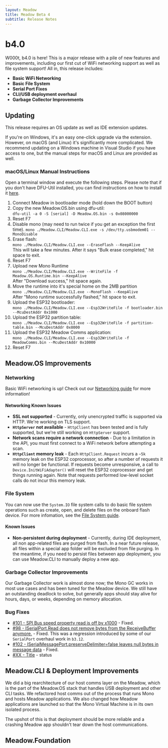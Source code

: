 ```yaml
---
layout: Meadow
title: Meadow Beta 4
subtitle: Release Notes
---
```



# b4.0

W000t, b4.0 is here! This is a major release with a pile of new features and improvements, including our first cut of WiFi networking support as well as file system support! All in, this release includes:

 * **Basic WiFi Networking**
 * **Basic File System**
 * **Serial Port Fixes**
 * **CLI/USB deployment overhaul**
 * **Garbage Collector Improvements**

## Updating

This release requires an OS update as well as IDE extension updates. 

If you're on Windows, it's an easy one-click upgrade via the extension. However, on macOS 
(and Linux) it's significantly more complicated. We recommend updating on a Windows machine in Visual 
Studio if you have access to one, but the manual steps for macOS and Linux are provided as well.

### macOS/Linux Manual Instructions

Open a terminal window and execute the following steps. Please note that if you don't have DFU-Util 
installed, you can find instructions on how to install it [here](/Meadow/Getting_Started/Deploying_Meadow/DFU/).

1. Connect Meadow in bootloader mode (hold down the BOOT button)
2. Copy the new Meadow.OS.bin using dfu-util:  
  `dfu-util -a 0 -S [serial] -D Meadow.OS.bin -s 0x08000000`  
3. Reset F7
4. Disable mono (may need to run twice if you get an exception the first time). 
  `mono ./Meadow.CLI/Meadow.CLI.exe -s /dev/tty.usbmodem01 --MonoDisable`
5. Erase flash:  
  `mono ./Meadow.CLI/Meadow.CLI.exe --EraseFlash --KeepAlive`  
   This will take a few minutes. After it says "Bulk erase completed," hit space to exit.
6. Reset F7
7. Upload new Mono Runtime  
  `mono ./Meadow.CLI/Meadow.CLI.exe --WriteFile -f Meadow.OS.Runtime.bin --KeepAlive`  
   After "Download success," hit space again.
8. Move the runtime into it's special home on the 2MB partition   
  `mono ./Meadow.CLI/Meadow.CLI.exe --MonoFlash --KeepAlive`  
   After "Mono runtime successfully flashed," hit space to exit.
9. Upload the ESP32 bootloader:  
  `mono ./Meadow.CLI/Meadow.CLI.exe --Esp32WriteFile -f bootloader.bin --McuDestAddr 0x1000` 
10. Upload the ESP32 partition table:  
  `mono ./Meadow.CLI/Meadow.CLI.exe --Esp32WriteFile -f partition-table.bin --McuDestAddr 0x8000`
11. Upload the ESP32 Meadow Comms application:  
  `mono ./Meadow.CLI/Meadow.CLI.exe --Esp32WriteFile -f MeadowComms.bin --McuDestAddr 0x10000`
12. Reset F7
 
## Meadow.OS Improvements

### Networking

Basic WiFi networking is up! Check out our [Networking guide](/Meadow/Meadow_Basics/Networking/) for more information!

#### Networking Known Issues

 * **SSL not supported** - Currently, only unencrypted traffic is supported via HTTP. We're working on TLS support.
 * **`HttpServer` not available** - `HttpClient` has been tested and is fully supported, but we're still working on `HttpServer` support.
 * **Network scans require a network connection** - Due to a limitation in the API, you must first connect to a WiFi network before attempting a scan.
 * **`HttpClient` memory leak** - Each `HttpClient.Request` incurs a `~5k` memory leak on the ESP32 coprocessor, so after a number of requests it will no longer be functional. If requests become unresponsive, a call to `Device.InitWiFiAdapter()` will reset the ESP32 coprocessor and get things running again. Note that requests performed low-level socket calls do not incur this memory leak.


### File System

You can now use the `System.IO` file system calls to do basic file system operations such as create, open, and delete files on the onboard
flash device. For more infomation, see the [File System guide](/Meadow/Meadow_Basics/File_System).

#### Known Issues

* **Non-persistent during deployment** - Currently, during IDE deployment, all non app-related files are purged from flash. In a near future release, all files within a special app folder will be excluded from file purging. In the meantime, if you need to persist files between app deployment, you can use Meadow.CLI to manually deploy a new app.


### Garbage Collector Improvements

Our Garbage Collector work is almost done now; the Mono GC works in most use cases and has been tuned for the Meadow device. We still have an outstanding 
deadlock to solve, but generally apps should stay alive for hours, days, or weeks, depending on memory allocation.

### Bug Fixes

* [#101 - SPI Bus speed property read is off by x1000](https://github.com/WildernessLabs/Meadow_Issues/issues/101) - Fixed.
* [#98 - ISerialPort.Read does not remove bytes from the ReceiveBuffer anymore.](https://github.com/WildernessLabs/Meadow_Issues/issues/98) - Fixed. This was a regression 
  introduced by some of our `SerialPort` overhaul work in `b3.12`.
* [#102 - ISerialMessagePort.preserveDelimiter=false leaves null bytes in message data](https://github.com/WildernessLabs/Meadow_Issues/issues/102) - Fixed. 
* [#XX - Title]() - status

## Meadow.CLI & Deployment Improvements

We did a big rearchitecture of our host comms layer on the Meadow, which is the part of the Meadow.OS 
stack that handles USB deployment and other CLI tasks. We refactored host comms out of the process that 
runs Mono and hosts Meadow applications. We also changed how Meadow applications are launched so that 
the Mono Virtual Machine is in its own isolated process.

The upshot of this is that deployment should be more reliable and a crashing Meadow app shouldn't tear 
down the host communications. 


## Meadow.Foundation
